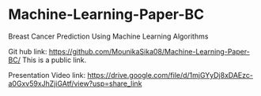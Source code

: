 # Machine-Learning-Paper-BC
Breast Cancer Prediction Using Machine Learning Algorithms 

Git hub link: https://github.com/MounikaSika08/Machine-Learning-Paper-BC/
This is a public link.

Presentation Video link: https://drive.google.com/file/d/1mjGYyDj8xDAEzc-a0Gxv59xJhZjiGAtf/view?usp=share_link
